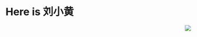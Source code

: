 # Here is 刘小黄 <a href="https://github.com/Xiaohuang257">
  <img align="right" src="https://github-readme-stats.vercel.app/api?username=Xiaohuang257&show_icons=true">
</a>
